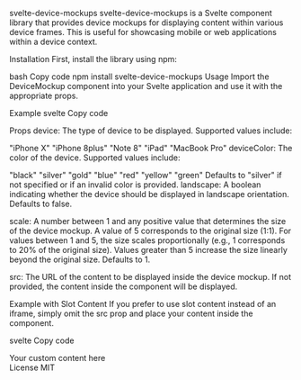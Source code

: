 svelte-device-mockups
svelte-device-mockups is a Svelte component library that provides device mockups for displaying content within various device frames. This is useful for showcasing mobile or web applications within a device context.

Installation
First, install the library using npm:

bash
Copy code
npm install svelte-device-mockups
Usage
Import the DeviceMockup component into your Svelte application and use it with the appropriate props.

Example
svelte
Copy code
<script>
  import DeviceMockup from 'svelte-device-mockups';
</script>

<DeviceMockup 
  device="iPhone X" 
  scale={4} 
  landscape={false} 
  deviceColor="gold" 
  src="http://localhost:18080/convertigo/projects/QuestHunter/DisplayObjects/mobile/index.html">
</DeviceMockup>
Props
device: The type of device to be displayed. Supported values include:

"iPhone X"
"iPhone 8plus"
"Note 8"
"iPad"
"MacBook Pro"
deviceColor: The color of the device. Supported values include:

"black"
"silver"
"gold"
"blue"
"red"
"yellow"
"green"
Defaults to "silver" if not specified or if an invalid color is provided.
landscape: A boolean indicating whether the device should be displayed in landscape orientation. Defaults to false.

scale: A number between 1 and any positive value that determines the size of the device mockup. A value of 5 corresponds to the original size (1:1). For values between 1 and 5, the size scales proportionally (e.g., 1 corresponds to 20% of the original size). Values greater than 5 increase the size linearly beyond the original size. Defaults to 1.

src: The URL of the content to be displayed inside the device mockup. If not provided, the content inside the <DeviceMockup> component will be displayed.

Example with Slot Content
If you prefer to use slot content instead of an iframe, simply omit the src prop and place your content inside the <DeviceMockup> component.

svelte
Copy code
<script>
  import DeviceMockup from 'svelte-device-mockups';
</script>

<DeviceMockup 
  device="iPad" 
  scale={3} 
  landscape={true} 
  deviceColor="black">
  <div>Your custom content here</div>
</DeviceMockup>
License
MIT
